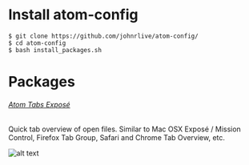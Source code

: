 # Install atom-config

```
$ git clone https://github.com/johnrlive/atom-config/
$ cd atom-config
$ bash install_packages.sh
```

# Packages

###### [Atom Tabs Exposé](https://atom.io/packages/expose/)
Quick tab overview of open files. Similar to Mac OSX Exposé / Mission Control, Firefox Tab Group, Safari and Chrome Tab Overview, etc.

![alt text](https://i.github-camo.com/ebe00b0f6d52cf01dba5fd0a0ec3ae861222c4a3/68747470733a2f2f7261772e67697468756275736572636f6e74656e742e636f6d2f6d726f64616c67616172642f61746f6d2d6578706f73652f6d61737465722f73637265656e73686f74732f707265766965772e706e67 "expose")
